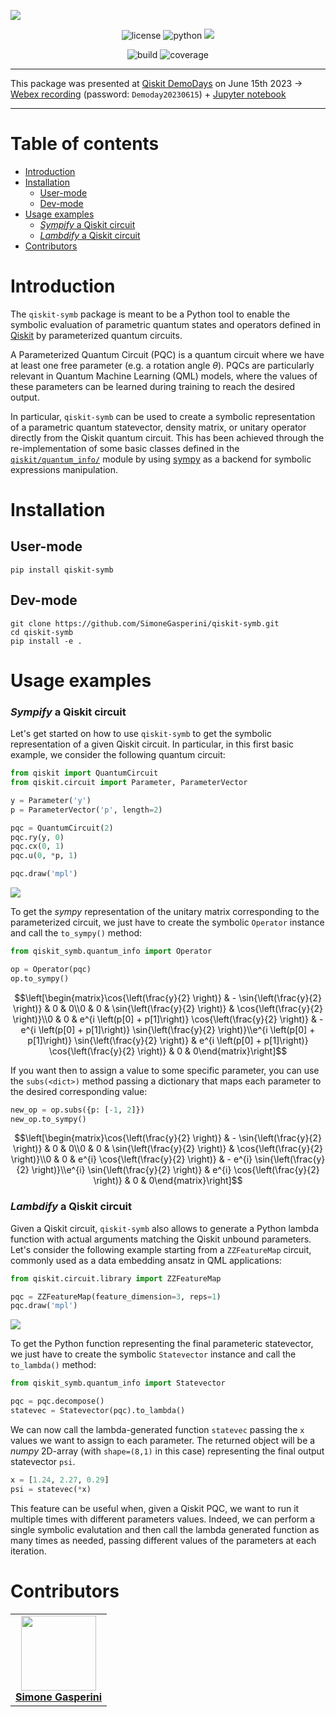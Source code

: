 ![](/img/logo.png)

<p align="center">
    <img title="license" src="https://img.shields.io/badge/license-Apache_2.0-blue.svg">
    <img title="python" src="https://img.shields.io/badge/python-≥3.8-blue.svg">
    <a href="https://qiskit.org/ecosystem/" alt="Ecosystem">
        <img src="https://img.shields.io/badge/Qiskit-Ecosystem-blueviolet.svg" /></a>
</p>

<p align="center">
    <img title="build" src='https://github.com/SimoneGasperini/qiskit-symb/actions/workflows/python-package.yml/badge.svg?branch=master'>
    <img title="coverage" src='https://coveralls.io/repos/github/SimoneGasperini/qiskit-symb/badge.svg?branch=master'>
</p>

***
This package was presented at [Qiskit DemoDays](https://github.com/Qiskit/feedback/wiki/Qiskit-DemoDays) on June 15th 2023 $\rightarrow$ [Webex recording](https://ibm.webex.com/recordingservice/sites/ibm/recording/playback/c6d96f25edba103bb7d600505681044d) (password: `Demoday20230615`) + [Jupyter notebook](https://github.com/Qiskit/feedback/blob/main/demo-day-notebooks/2023-06-15/1_qiskit_symb_demo.ipynb)
***

# Table of contents
- [Introduction](#introduction)
- [Installation](#installation)
    - [User-mode](#user-mode)
    - [Dev-mode](#dev-mode)
- [Usage examples](#usage-examples)
    - [_Sympify_ a Qiskit circuit](#sympify-a-qiskit-circuit)
    - [_Lambdify_ a Qiskit circuit](#lambdify-a-qiskit-circuit)
- [Contributors](#contributors)


# Introduction
The `qiskit-symb` package is meant to be a Python tool to enable the symbolic evaluation of parametric quantum states and operators defined in [Qiskit](https://github.com/Qiskit/qiskit-terra) by parameterized quantum circuits.

A Parameterized Quantum Circuit (PQC) is a quantum circuit where we have at least one free parameter (e.g. a rotation angle $\theta$). PQCs are particularly relevant in Quantum Machine Learning (QML) models, where the values of these parameters can be learned during training to reach the desired output.

In particular, `qiskit-symb` can be used to create a symbolic representation of a parametric quantum statevector, density matrix, or unitary operator directly from the Qiskit quantum circuit. This has been achieved through the re-implementation of some basic classes defined in the [`qiskit/quantum_info/`](https://github.com/Qiskit/qiskit-terra/tree/main/qiskit/quantum_info) module by using [sympy](https://github.com/sympy/sympy) as a backend for symbolic expressions manipulation.


# Installation

## User-mode
```
pip install qiskit-symb
```

## Dev-mode
```
git clone https://github.com/SimoneGasperini/qiskit-symb.git
cd qiskit-symb
pip install -e .
```


# Usage examples

### _Sympify_ a Qiskit circuit
Let's get started on how to use `qiskit-symb` to get the symbolic representation of a given Qiskit circuit. In particular, in this first basic example, we consider the following quantum circuit:
```python
from qiskit import QuantumCircuit
from qiskit.circuit import Parameter, ParameterVector

y = Parameter('y')
p = ParameterVector('p', length=2)

pqc = QuantumCircuit(2)
pqc.ry(y, 0)
pqc.cx(0, 1)
pqc.u(0, *p, 1)

pqc.draw('mpl')
```
![](/img/example_circuit.png)

To get the *sympy* representation of the unitary matrix corresponding to the parameterized circuit, we just have to create the symbolic `Operator` instance and call the `to_sympy()` method:
```python
from qiskit_symb.quantum_info import Operator

op = Operator(pqc)
op.to_sympy()
```
```math
\left[\begin{matrix}\cos{\left(\frac{y}{2} \right)} & - \sin{\left(\frac{y}{2} \right)} & 0 & 0\\0 & 0 & \sin{\left(\frac{y}{2} \right)} & \cos{\left(\frac{y}{2} \right)}\\0 & 0 & e^{i \left(p[0] + p[1]\right)} \cos{\left(\frac{y}{2} \right)} & - e^{i \left(p[0] + p[1]\right)} \sin{\left(\frac{y}{2} \right)}\\e^{i \left(p[0] + p[1]\right)} \sin{\left(\frac{y}{2} \right)} & e^{i \left(p[0] + p[1]\right)} \cos{\left(\frac{y}{2} \right)} & 0 & 0\end{matrix}\right]
```

If you want then to assign a value to some specific parameter, you can use the `subs(<dict>)` method passing a dictionary that maps each parameter to the desired corresponding value:
```python
new_op = op.subs({p: [-1, 2]})
new_op.to_sympy()
```
```math
\left[\begin{matrix}\cos{\left(\frac{y}{2} \right)} & - \sin{\left(\frac{y}{2} \right)} & 0 & 0\\0 & 0 & \sin{\left(\frac{y}{2} \right)} & \cos{\left(\frac{y}{2} \right)}\\0 & 0 & e^{i} \cos{\left(\frac{y}{2} \right)} & - e^{i} \sin{\left(\frac{y}{2} \right)}\\e^{i} \sin{\left(\frac{y}{2} \right)} & e^{i} \cos{\left(\frac{y}{2} \right)} & 0 & 0\end{matrix}\right]
```

### _Lambdify_ a Qiskit circuit
Given a Qiskit circuit, `qiskit-symb` also allows to generate a Python lambda function with actual arguments matching the Qiskit unbound parameters.
Let's consider the following example starting from a `ZZFeatureMap` circuit, commonly used as a data embedding ansatz in QML applications:
```python
from qiskit.circuit.library import ZZFeatureMap

pqc = ZZFeatureMap(feature_dimension=3, reps=1)
pqc.draw('mpl')
```
![](/img/zzfeaturemap_circuit.png)

To get the Python function representing the final parameteric statevector, we just have to create the symbolic `Statevector` instance and call the `to_lambda()` method:
```python
from qiskit_symb.quantum_info import Statevector

pqc = pqc.decompose()
statevec = Statevector(pqc).to_lambda()
```

We can now call the lambda-generated function `statevec` passing the `x` values we want to assign to each parameter. The returned object will be a *numpy* 2D-array (with `shape=(8,1)` in this case) representing the final output statevector `psi`.
```python
x = [1.24, 2.27, 0.29]
psi = statevec(*x)
```

This feature can be useful when, given a Qiskit PQC, we want to run it multiple times with different parameters values. Indeed, we can perform a single symbolic evalutation and then call the lambda generated function as many times as needed, passing different values of the parameters at each iteration.

# Contributors

<table>
  <tr>
    <td align="center"><a href="https://github.com/SimoneGasperini"><img src="https://avatars2.githubusercontent.com/u/71086758?s=400&v=4" width="120px;"/><br/><b>Simone Gasperini</b></a></td>
  </tr>
</table>
